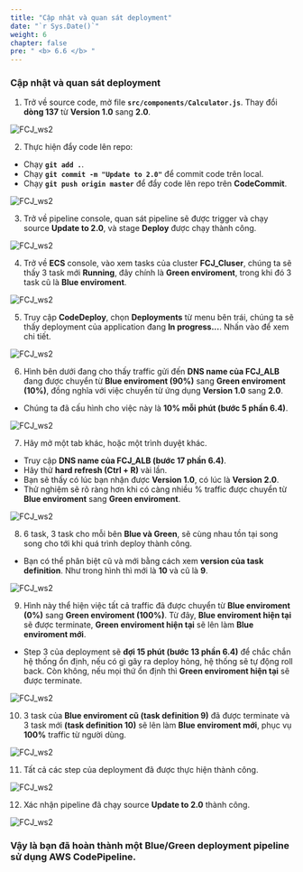```yaml
---
title: "Cập nhật và quan sát deployment"
date: "`r Sys.Date()`"
weight: 6
chapter: false
pre: " <b> 6.6 </b> "
---
```


### Cập nhật và quan sát deployment

1. Trở về source code, mở file **`src/components/Calculator.js`**. Thay đổi **dòng 137** từ **Version 1.0** sang **2.0**.

![FCJ_ws2](/images/6.codedeploy/33_1.png)

2. Thực hiện đẩy code lên repo:

- Chạy **`git add .`**.
- Chạy **`git commit -m "Update to 2.0"`** để commit code trên local.
- Chạy **`git push origin master`** để đẩy code lên repo trên **CodeCommit**.

![FCJ_ws2](/images/6.codedeploy/33_2.png)

3. Trở về pipeline console, quan sát pipeline sẽ được trigger và chạy source **Update to 2.0**, và stage **Deploy** được chạy thành công.

![FCJ_ws2](/images/6.codedeploy/34.png)

4. Trở về **ECS** console, vào xem tasks của cluster **FCJ_Cluser**, chúng ta sẽ thấy 3 task mới **Running**, đây chính là **Green enviroment**, trong khi đó 3 task cũ là **Blue enviroment**.

![FCJ_ws2](/images/6.codedeploy/34_1.png)

5. Truy cập **CodeDeploy**, chọn **Deployments** từ menu bên trái, chúng ta sẽ thấy deployment của application đang **In progress...**. Nhấn vào để xem chi tiết.

![FCJ_ws2](/images/6.codedeploy/35.png)

6. Hình bên dưới đang cho thấy traffic gửi đến **DNS name của FCJ_ALB** đang được chuyển từ **Blue enviroment (90%)** sang **Green enviroment (10%)**, đồng nghĩa với việc chuyển từ ứng dụng **Version 1.0** sang **2.0**.

- Chúng ta đã cấu hình cho việc này là **10% mỗi phút (bước 5 phần 6.4)**.

![FCJ_ws2](/images/6.codedeploy/36.png)

7. Hãy mở một tab khác, hoặc một trình duyệt khác.

- Truy cập **DNS name của FCJ_ALB (bước 17 phần 6.4)**.
- Hãy thử **hard refresh (Ctrl + R)** vài lần.
- Bạn sẽ thấy có lúc bạn nhận được **Version 1.0**, có lúc là **Version 2.0**.
- Thử nghiệm sẽ rõ ràng hơn khi có càng nhiều % traffic được chuyển từ **Blue enviroment** sang **Green enviroment**.

![FCJ_ws2](/images/6.codedeploy/37.png)

8. 6 task, 3 task cho mỗi bên **Blue và Green**, sẽ cùng nhau tồn tại song song cho tới khi quá trình deploy thành công.

- Bạn có thể phân biệt cũ và mới bằng cách xem **version của task definition**. Như trong hình thì mới là **10** và cũ là **9**.

![FCJ_ws2](/images/6.codedeploy/38_1.png)

9. Hình này thể hiện việc tất cả traffic đã được chuyển từ **Blue enviroment (0%)** sang **Green enviroment (100%)**. Từ đây, **Blue enviroment hiện tại** sẽ được terminate, **Green enviroment hiện tại** sẽ lên làm **Blue enviroment mới**.

- Step 3 của deployment sẽ **đợi 15 phút (bước 13 phần 6.4)** để chắc chắn hệ thống ổn định, nếu có gì gây ra deploy hỏng, hệ thống sẽ tự động roll back. Còn không, nếu mọi thứ ổn định thì **Green enviroment hiện tại** sẽ được terminate.

![FCJ_ws2](/images/6.codedeploy/38.png)

10. 3 task của **Blue enviroment cũ (task definition 9)** đã được terminate và 3 task mới **(task definition 10)** sẽ lên làm **Blue enviroment mới**, phục vụ **100%** traffic từ người dùng.

![FCJ_ws2](/images/6.codedeploy/39_1.png)

11. Tất cả các step của deployment đã được thực hiện thành công.

![FCJ_ws2](/images/6.codedeploy/39.png)

12. Xác nhận pipeline đã chạy source **Update to 2.0** thành công.

![FCJ_ws2](/images/6.codedeploy/40.png)

### Vậy là bạn đã hoàn thành một **Blue/Green deployment pipeline** sử dụng **AWS CodePipeline**.
